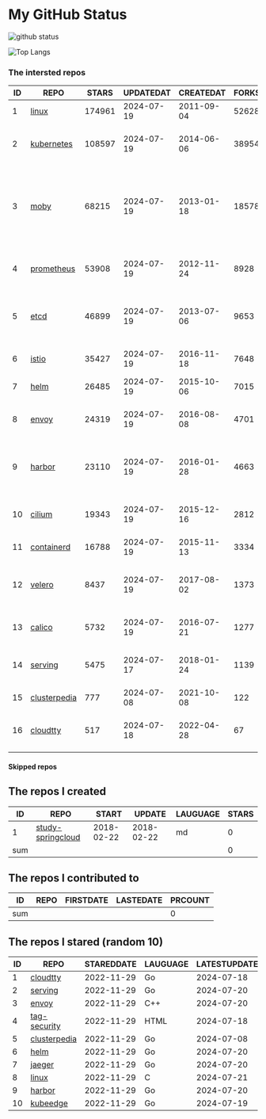 # My GitHub Status

<img src="https://github-readme-stats-1.yihong0618.vercel.app/api?username=daoqingniu&show_icons=true&&&hide_title=true&count_private=true" alt="github status" />

![Top Langs](https://github-readme-stats-1.yihong0618.vercel.app/api/top-langs/?username=daoqingniu&layout=compact)

<!--START_SECTION:github_repos-->
### The intersted repos
| ID |                              REPO                               | STARS  | UPDATEDAT  | CREATEDAT  | FORKSCOUNT |                                                DESCRIPTIONS                                                |
|----|-----------------------------------------------------------------|--------|------------|------------|------------|------------------------------------------------------------------------------------------------------------|
|  1 | [linux](https://github.com/torvalds/linux)                      | 174961 | 2024-07-19 | 2011-09-04 |      52628 | Linux kernel source tree                                                                                   |
|  2 | [kubernetes](https://github.com/kubernetes/kubernetes)          | 108597 | 2024-07-19 | 2014-06-06 |      38954 | Production-Grade Container Scheduling and Management                                                       |
|  3 | [moby](https://github.com/moby/moby)                            |  68215 | 2024-07-19 | 2013-01-18 |      18578 | The Moby Project - a collaborative project for the container ecosystem to assemble container-based systems |
|  4 | [prometheus](https://github.com/prometheus/prometheus)          |  53908 | 2024-07-19 | 2012-11-24 |       8928 | The Prometheus monitoring system and time series database.                                                 |
|  5 | [etcd](https://github.com/etcd-io/etcd)                         |  46899 | 2024-07-19 | 2013-07-06 |       9653 | Distributed reliable key-value store for the most critical data of a distributed system                    |
|  6 | [istio](https://github.com/istio/istio)                         |  35427 | 2024-07-19 | 2016-11-18 |       7648 | Connect, secure, control, and observe services.                                                            |
|  7 | [helm](https://github.com/helm/helm)                            |  26485 | 2024-07-19 | 2015-10-06 |       7015 | The Kubernetes Package Manager                                                                             |
|  8 | [envoy](https://github.com/envoyproxy/envoy)                    |  24319 | 2024-07-19 | 2016-08-08 |       4701 | Cloud-native high-performance edge/middle/service proxy                                                    |
|  9 | [harbor](https://github.com/goharbor/harbor)                    |  23110 | 2024-07-19 | 2016-01-28 |       4663 | An open source trusted cloud native registry project that stores, signs, and scans content.                |
| 10 | [cilium](https://github.com/cilium/cilium)                      |  19343 | 2024-07-19 | 2015-12-16 |       2812 | eBPF-based Networking, Security, and Observability                                                         |
| 11 | [containerd](https://github.com/containerd/containerd)          |  16788 | 2024-07-19 | 2015-11-13 |       3334 | An open and reliable container runtime                                                                     |
| 12 | [velero](https://github.com/vmware-tanzu/velero)                |   8437 | 2024-07-19 | 2017-08-02 |       1373 | Backup and migrate Kubernetes applications and their persistent volumes                                    |
| 13 | [calico](https://github.com/projectcalico/calico)               |   5732 | 2024-07-19 | 2016-07-21 |       1277 | Cloud native networking and network security                                                               |
| 14 | [serving](https://github.com/knative/serving)                   |   5475 | 2024-07-17 | 2018-01-24 |       1139 | Kubernetes-based, scale-to-zero, request-driven compute                                                    |
| 15 | [clusterpedia](https://github.com/clusterpedia-io/clusterpedia) |    777 | 2024-07-08 | 2021-10-08 |        122 | The Encyclopedia of Kubernetes clusters                                                                    |
| 16 | [cloudtty](https://github.com/cloudtty/cloudtty)                |    517 | 2024-07-18 | 2022-04-28 |         67 | A Friendly Kubernetes CloudShell (Web Terminal) !                                                          |



#### Skipped repos
<!--END_SECTION:github_repos-->

<!--START_SECTION:my_github-->
## The repos I created
| ID  |                                 REPO                                 |   START    |   UPDATE   | LAUGUAGE | STARS |
|-----|----------------------------------------------------------------------|------------|------------|----------|-------|
|   1 | [study-springcloud](https://github.com/daoqingniu/study-springcloud) | 2018-02-22 | 2018-02-22 | md       |     0 |
| sum |                                                                      |            |            |          |     0 |

## The repos I contributed to
| ID  | REPO | FIRSTDATE | LASTEDATE | PRCOUNT |
|-----|------|-----------|-----------|---------|
| sum |      |           |           |       0 |

## The repos I stared (random 10)
| ID |                              REPO                               | STAREDDATE | LAUGUAGE | LATESTUPDATE |
|----|-----------------------------------------------------------------|------------|----------|--------------|
|  1 | [cloudtty](https://github.com/cloudtty/cloudtty)                | 2022-11-29 | Go       | 2024-07-18   |
|  2 | [serving](https://github.com/knative/serving)                   | 2022-11-29 | Go       | 2024-07-20   |
|  3 | [envoy](https://github.com/envoyproxy/envoy)                    | 2022-11-29 | C++      | 2024-07-20   |
|  4 | [tag-security](https://github.com/cncf/tag-security)            | 2022-11-29 | HTML     | 2024-07-18   |
|  5 | [clusterpedia](https://github.com/clusterpedia-io/clusterpedia) | 2022-11-29 | Go       | 2024-07-08   |
|  6 | [helm](https://github.com/helm/helm)                            | 2022-11-29 | Go       | 2024-07-20   |
|  7 | [jaeger](https://github.com/jaegertracing/jaeger)               | 2022-11-29 | Go       | 2024-07-20   |
|  8 | [linux](https://github.com/torvalds/linux)                      | 2022-11-29 | C        | 2024-07-21   |
|  9 | [harbor](https://github.com/goharbor/harbor)                    | 2022-11-29 | Go       | 2024-07-20   |
| 10 | [kubeedge](https://github.com/kubeedge/kubeedge)                | 2022-11-29 | Go       | 2024-07-19   |

<!--END_SECTION:my_github-->
